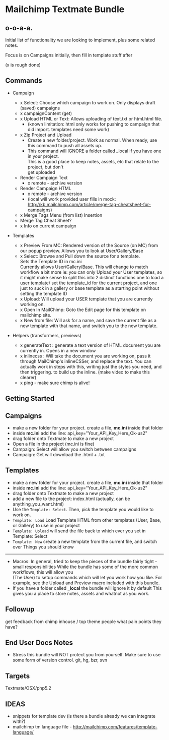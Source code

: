Mailchimp Textmate Bundle
=========================

o-o-a-a.
--------

Initial list of functionality we are looking to implement, plus some related notes.

Focus is on Campaigns initially, then fill in template stuff after

(x is rough done)

Commands
--------
* Campaign
  * x Select: Choose which campaign to work on. Only displays draft (saved) campaigns
  * x campaignContent (get)
  * x Upload HTML or Text: Allows uploading of text.txt or html.html file. 
    * (known limitation: html only works for pushing to campaign that did import. templates need some work)
  * x Zip Project and Upload
    * Create a new folder/project. Work as normal. When ready, use this command to push all assets up.
    * This command will IGNORE a folder called \_local if you have one in your project.   
      This is a good place to keep notes, assets, etc that relate to the project, but don't   
      get uploaded
  * Render Campaign Text 
    * x remote - archive version
  * Render Campaign HTML
    * x remote - archive version
    * (local will work provided user fills in mock: http://kb.mailchimp.com/article/merge-tag-cheatsheet-for-campaigns)
  * x Merge Tags Menu (from list) Insertion
  * Merge Tag Cheat Sheet?
  * x Info on current campaign
  
* Templates
  * x Preview From MC: Rendered version of the Source (on MC) from our popup preview. Allows you to look at User/Gallery/Base
  * x Select: Browse and Pull down the source for a template.   
              Sets the Template ID in mc.ini  
              Currently allows User/Gallery/Base. This will change to match workflow a bit more 
              ie: you can only Upload your User templates, so it might make sense to split this into 2 distinct functions
              one to load a user template/ set the template_id for the current project, and one just to suck in a 
              gallery or base template as a starting point without setting the template ID
  * x Upload: Will upload your USER template that you are currently working on. 
  * x Open In MailChimp: Goto the Edit page for this template on mailchimp site.
  * x New from file: Will ask for a name, and save the current file as a new template with that name, 
                     and switch you to the new template.
  
* Helpers (transformers, previews)
  * x generateText : generate a text version of HTML document you are currently in. Opens in a new window
  * x inlinecss : Will take the document you are working on, pass it through MailChimp's inlineCSSer, and replace the text. You can actually work in steps with this, writing just the styles you need, and then triggering. to build up the inline. (make video to make this clearer)
  * x ping - make sure chimp is alive!

Getting Started
---------------

Campaigns
---------

* make a new folder for your project. create a file, **mc.ini** inside that folder
* inside **mc.ini** add the line: api_key="Your_API_Key_Here_Ok-us2"
* drag folder onto Textmate to make a new project
* Open a file in the project (mc.ini is fine)
* Campaign: Select will allow you switch between campaigns
* Campaign: Get will download the .html + .txt

Templates
---------

* make a new folder for your project. create a file, **mc.ini** inside that folder
* inside **mc.ini** add the line: api_key="Your_API_Key_Here_Ok-us2"
* drag folder onto Textmate to make a new project
* add a new file to the project: index.html (actually, can be anything\_you\_want.html)
* Use the `Template: Select`. Then, pick the template you would like to work on. 
* `Template: Load` Load Template HTML from other templates (User, Base, or Gallery) to use in your project 
* `Template: Upload` will send the file back to which ever you set in Template: Select
* `Template: New` create a new template from the current file, and switch over
Things you should know
----------------------

* Macros: In general, tried to keep the pieces of the bundle fairly tight - small responsibilities
  While the bundle has some of the more common workflows, this will allow you   
  (The User) to setup commands which will let you work how you like.
  For example, see the Upload and Preview macro included with this bundle.
* If you have a folder called **\_local** the bundle will ignore it by default
  This gives you a place to store notes, assets and whatnot as you work. 

Followup
--------

get feedback from chimp inhouse / top theme people what pain points they have?


End User Docs Notes
-------------------

* Stress this bundle will NOT protect you from yourself. Make sure to use some form of version control. git, hg, bzr, svn


Targets
-------

Textmate/OSX/php5.2  
  
IDEAS
-----

* snippets for template dev (is there a bundle already we can integrate with?)
* mailchimp tm language file - http://mailchimp.com/features/template-language/
